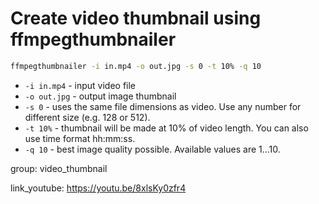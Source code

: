 # Create video thumbnail using ffmpegthumbnailer

```bash
ffmpegthumbnailer -i in.mp4 -o out.jpg -s 0 -t 10% -q 10
```

- `-i in.mp4` - input video file
- `-o out.jpg` - output image thumbnail
- `-s 0` - uses the same file dimensions as video. Use any number for different size (e.g. 128 or 512).
- `-t 10%` - thumbnail will be made at 10% of video length. You can also use time format hh:mm:ss.
- `-q 10` - best image quality possible. Available values are 1...10.

group: video_thumbnail


link_youtube: https://youtu.be/8xlsKy0zfr4

